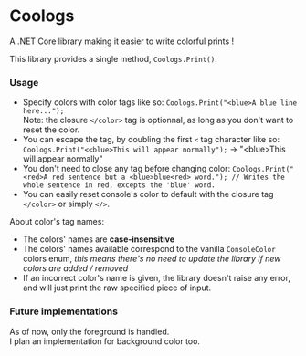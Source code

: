 # Coologs
A .NET Core library making it easier to write colorful prints !  

This library provides a single method, `Coologs.Print()`.  

### Usage
- Specify colors with color tags like so: `Coologs.Print("<blue>A blue line here...");`  
Note: the closure `</color>` tag is optionnal, as long as you don't want to reset the color.
- You can escape the tag, by doubling the first `<` tag character like so: `Coologs.Print("<<blue>This will appear normally");` -> "\<blue>This will appear normally"
- You don't need to close any tag before changing color: 
`Coologs.Print("<red>A red sentence but a <blue>blue<red> word."); // Writes the whole sentence in red, excepts the 'blue' word.`
- You can easily reset console's color to default with the closure tag `</color>` or simply `</>`.

About color's tag names:
- The colors' names are **case-insensitive**
- The colors' names available correspond to the vanilla `ConsoleColor` colors enum, *this means there's no need to update the library if new colors are added / removed*
- If an incorrect color's name is given, the library doesn't raise any error, and will just print the raw specified piece of input.


### Future implementations
As of now, only the foreground is handled.  
I plan an implementation for background color too.
